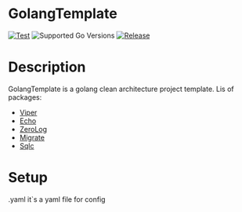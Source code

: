 # GolangTemplate

[![Test](https://github.com/good1hare/GolangTemplate/actions/workflows/ci.yml/badge.svg)](https://github.com/good1hare/GolangTemplate/blob/master/.github/workflows/ci.yml)
![Supported Go Versions](https://img.shields.io/badge/Go-1.23-lightgrey.svg)
[![Release](https://img.shields.io/github/v/release/good1hare/GolangTemplate.svg)](https://github.com/good1hare/GolangTemplate/releases/)

# Description
GolangTemplate is a golang clean architecture project template.
Lis of packages:
- [Viper](https://github.com/spf13/viper)
- [Echo](https://github.com/labstack/echo)
- [ZeroLog](https://github.com/rs/zerolog)
- [Migrate](https://github.com/golang-migrate/migrate)
- [Sqlc](https://github.com/kyleconroy/sqlc)

# Setup

.yaml it`s a yaml file for config



